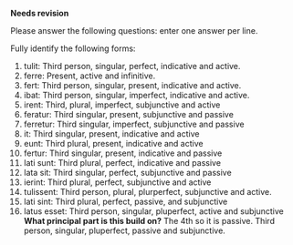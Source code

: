 **Needs revision**


Please answer the following questions: enter one answer per line.

Fully identify the following forms:

1. tulit: Third person, singular, perfect, indicative and active.
2. ferre: Present, active and infinitive.
3. fert: Third person, singular, present, indicative and active.
4. ibat: Third person, singular, imperfect, indicative and active.
5. irent: Third, plural, imperfect, subjunctive and active
6. feratur: Third singular, present, subjunctive and passive
7. ferretur: Third singular, imperfect, subjunctive and passive
8. it: Third singular, present, indicative and active
9. eunt: Third plural, present, indicative and active
10. fertur: Third singular, present, indicative and passive
11. lati sunt: Third plural, perfect, indicative and passive
12. lata sit: Third singular, perfect, subjunctive and passive
13. ierint: Third plural, perfect, subjunctive and active
14. tulissent: Third person, plural, plurperfect, subjunctive and active.
15. lati sint: Third plural, perfect, passive, and subjunctive
16. latus esset: Third person, singular, pluperfect, active and subjunctive **What principal part is this build on?** The 4th so it is passive.
Third person, singular, pluperfect, passive and subjunctive.
